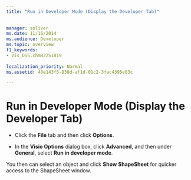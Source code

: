 ```yaml
---
title: "Run in Developer Mode (Display the Developer Tab)"
 
 
manager: soliver
ms.date: 11/16/2014
ms.audience: Developer
ms.topic: overview
f1_keywords:
- Vis_DSS.chm82251819
 
localization_priority: Normal
ms.assetid: 48e143f5-838d-af1d-01c2-3fac4395e03c

---
```


# Run in Developer Mode (Display the Developer Tab)

- Click the **File** tab and then click **Options**.
    
- In the **Visio Options** dialog box, click **Advanced**, and then under **General**, select **Run in developer mode**.
    
You then can select an object and click **Show ShapeSheet** for quicker access to the ShapeSheet window. 
  

